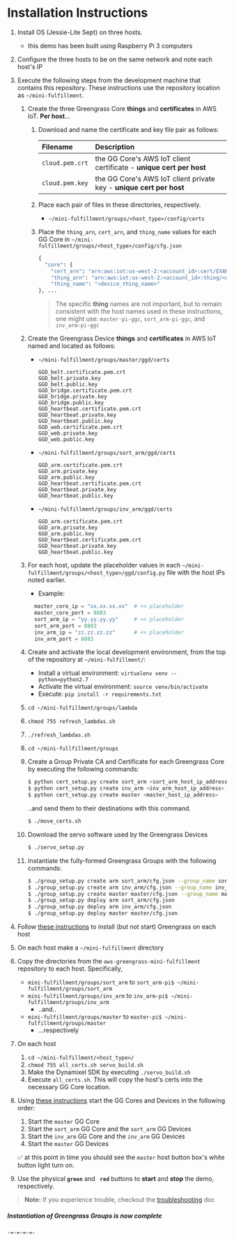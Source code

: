 
# Installation Instructions
1. Install OS (Jessie-Lite Sept) on three hosts.
    - this demo has been built using Raspberry Pi 3 computers
1. Configure the three hosts to be on the same network and note each host's IP  
1. Execute the following steps from the development machine that contains this repository. 
    These instructions use the repository location as `~/mini-fulfillment`.
    1. Create the three Greengrass Core **things** and **certificates** in AWS IoT. 
        **Per host**... 
        1. Download and name the certificate and key file pair as follows:
      
            | Filename | Description |
            | :--- | :--- |
            | `cloud.pem.crt` | the GG Core's AWS IoT client certificate - **unique cert per host** |
            | `cloud.pem.key` | the GG Core's AWS IoT client private key - **unique cert per host** |
    
        1. Place each pair of files in these directories, respectively.
            - `~/mini-fulfillment/groups/<host_type>/config/certs`
     
        1. Place the `thing_arn`, `cert_arn`, and `thing_name` values for each GG Core 
        in `~/mini-fulfillment/groups/<host_type>/config/cfg.json` 
            ```python
            { 
              "core": {
                "cert_arn": "arn:aws:iot:us-west-2:<account_id>:cert/EXAMPLEEXAMPLEa95f4e32EXAMPLEa888e13EXAMPLEac56337EXAMPLEeed338a",
                "thing_arn": "arn:aws:iot:us-west-2:<account_id>:thing/<device_thing_name>",
                "thing_name": "<device_thing_name>"
            }, ...
            ```
            > The specific **thing** names are not important, but to remain consistent with 
            the host names used in these instructions, one might use: 
            `master-pi-ggc`, `sort_arm-pi-ggc`, and `inv_arm-pi-ggc`
    
    1. Create the Greengrass Device **things** and **certificates** in AWS IoT named 
       and located as follows:
        - `~/mini-fulfillment/groups/master/ggd/certs`
          ```
          GGD_belt.certificate.pem.crt
          GGD_belt.private.key
          GGD_belt.public.key
          GGD_bridge.certificate.pem.crt
          GGD_bridge.private.key
          GGD_bridge.public.key
          GGD_heartbeat.certificate.pem.crt
          GGD_heartbeat.private.key
          GGD_heartbeat.public.key
          GGD_web.certificate.pem.crt
          GGD_web.private.key
          GGD_web.public.key
          ```
        - `~/mini-fulfillment/groups/sort_arm/ggd/certs`
          ```
          GGD_arm.certificate.pem.crt
          GGD_arm.private.key
          GGD_arm.public.key
          GGD_heartbeat.certificate.pem.crt
          GGD_heartbeat.private.key
          GGD_heartbeat.public.key
          ```
        - `~/mini-fulfillment/groups/inv_arm/ggd/certs`
          ```
          GGD_arm.certificate.pem.crt
          GGD_arm.private.key
          GGD_arm.public.key
          GGD_heartbeat.certificate.pem.crt
          GGD_heartbeat.private.key
          GGD_heartbeat.public.key
          ```
    1. For each host, update the placeholder values in each
       `~/mini-fulfillment/groups/<host_type>/ggd/config.py` file with the host 
       IPs noted earlier. 
        - Example:
        ```python
          master_core_ip = "xx.xx.xx.xx"  # << placeholder
          master_core_port = 8883
          sort_arm_ip = "yy.yy.yy.yy"     # << placeholder
          sort_arm_port = 8883
          inv_arm_ip = "zz.zz.zz.zz"      # << placeholder
          inv_arm_port = 8883
        ```
    1. Create and activate the local development environment, from the top of 
       the repository at `~/mini-fulfillment/`:
        - Install a virtual environment: `virtualenv venv --python=python2.7`
        - Activate the virtual environment: `source venv/bin/activate`
        - Execute: `pip install -r requirements.txt`
    1. `cd ~/mini-fulfillment/groups/lambda`
    1. `chmod 755 refresh_lambdas.sh`
    1. `./refresh_lambdas.sh`
    1. `cd ~/mini-fullfillment/groups`
    1. Create a Group Private CA and Certificate for each Greengrass Core by 
       executing the following commands:
        ```bash
        $ python cert_setup.py create sort_arm <sort_arm_host_ip_address>
        $ python cert_setup.py create inv_arm <inv_arm_host_ip_address>
        $ python cert_setup.py create master <master_host_ip_address>
        ```
        ..and send them to their destinations with this command.
        ```bash
        $ ./move_certs.sh
        ```
    1. Download the servo software used by the Greengrass Devices
        ```bash
        $ ./servo_setup.py
        ```
    1. Instantiate the fully-formed Greengrass Groups with the following commands:
        ```bash
        $ ./group_setup.py create arm sort_arm/cfg.json --group_name sort_arm
        $ ./group_setup.py create arm inv_arm/cfg.json --group_name inv_arm
        $ ./group_setup.py create master master/cfg.json --group_name master
        $ ./group_setup.py deploy arm sort_arm/cfg.json
        $ ./group_setup.py deploy arm inv_arm/cfg.json
        $ ./group_setup.py deploy master master/cfg.json
        ```

1. Follow [these instructions](#tbd_link) to install (but not start) Greengrass on each host
1. On each host make a `~/mini-fulfillment` directory
1. Copy the directories from the `aws-greengrass-mini-fulfillment` repository to each host. Specifically,
    - `mini-fulfillment/groups/sort_arm` to `sort_arm-pi$ ~/mini-fulfillment/groups/sort_arm`
    - `mini-fulfillment/groups/inv_arm` to `inv_arm-pi$ ~/mini-fulfillment/groups/inv_arm`
        - ..and..
    - `mini-fulfillment/groups/master` to `master-pi$ ~/mini-fulfillment/groups/master`
        - ...respectively
1. On each host
    1. `cd ~/mini-fulfillment/<host_type>/`
    1. `chmod 755 all_certs.sh servo_build.sh`
    1. Make the Dynamixel SDK by executing `./servo_build.sh`
    1. Execute `all_certs.sh`. This will copy the host's certs into the 
       necessary GG Core location.
1. Using [these instructions](OPERATE.md) start the GG Cores and Devices in the following order:
    1. Start the `master` GG Core
    1. Start the `sort_arm` GG Core and the `sort_arm` GG Devices
    1. Start the `inv_arm` GG Core and the `inv_arm` GG Devices
    1. Start the `master` GG Devices
    
    :white_check_mark: at this point in time you should see the `master` host button box's white button light turn on.
1. Use the physical **`green`** and **` red`** buttons to **start** and **stop** the demo, respectively.
> **Note:** If you experience trouble, checkout the [troubleshooting](TROUBLE.md) doc

##### Instantiation of Greengrass Groups is now complete

`-=-=-=-=-`
